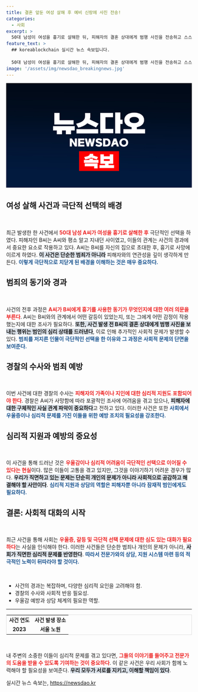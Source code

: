 ```yaml
---
title: 결혼 앞둔 여성 살해 후 예비 신랑에 사진 전송!
categories:
  - 사회
excerpt: >
  50대 남성이 여성을 흉기로 살해한 뒤, 피해자의 결혼 상대에게 범행 사진을 전송하고 스스로 극단적 선택을 했다. 경찰은 사건 경위를 수사 중이다.
feature_text: >
  ## koreablockchain 실시간 뉴스 속보입니다.

  50대 남성이 여성을 흉기로 살해한 뒤, 피해자의 결혼 상대에게 범행 사진을 전송하고 스스로 극단적 선택을 했다. 경찰은 사건 경위를 수사 중이다.
image: '/assets/img/newsdao_breakingnews.jpg'
---
```


<p><img src="/assets/img/newsdao_breakingnews.jpg" alt="koreablockchain 속보" /></p>

<h2 data-ke-size="size26">여성 살해 사건과 극단적 선택의 배경</h2>

<p data-ke-size="size16">&nbsp;</p>

<p data-ke-size="size16">최근 발생한 한 사건에서 <b><span style="color: #ee2323;">50대 남성 A씨가 여성을 흉기로 살해한 후</span></b> 극단적인 선택을 하였다. 피해자인 B씨는 A씨와 평소 알고 지내던 사이였고, 이들의 관계는 사건의 경과에서 중요한 요소로 작용하고 있다. A씨는 B씨를 자신의 집으로 초대한 후, 흉기로 사망에 이르게 하였다. <b><span style="background-color: #21538527;">이 사건은 단순한 범죄가 아니라</span></b> 피해자와의 연관성을 깊이 생각하게 만든다. <b><span style="color: #1a5490;">이렇게 극단적으로 치닫게 된 배경을 이해하는 것은 매우 중요하다.</span></b></p>

<h2 data-ke-size="size26">범죄의 동기와 경과</h2>

<p data-ke-size="size16">&nbsp;</p>

<p data-ke-size="size16">사건의 전후 과정은 <b><span style="color: #ee2323;">A씨가 B씨에게 흉기를 사용한 동기가 무엇인지에 대한 여러 의문을 부른다</span></b>. A씨는 B씨와의 관계에서 어떤 갈등이 있었는지, 또는 그에게 어떤 감정이 작용했는지에 대한 조사가 필요하다. <b><span style="background-color: #21538527;">또한, 사건 발생 전 B씨의 결혼 상대에게 범행 사진을 보내는 행위는 범인의 심리 상태를 드러낸다</span></b>, 이로 인해 추가적인 사회적 문제가 발생할 수 있다. <b><span style="color: #1a5490;">범죄를 저지른 인물이 극단적인 선택을 한 이유와 그 과정은 사회적 문제의 단면을 보여준다.</span></b></p>

<h2 data-ke-size="size26">경찰의 수사와 범죄 예방</h2>

<p data-ke-size="size16">&nbsp;</p>

<p data-ke-size="size16">이번 사건에 대한 경찰의 수사는 <b><span style="color: #ee2323;">피해자의 가족이나 지인에 대한 심리적 지원도 포함되어야 한다</span></b>. 경찰은 A씨가 사망함에 따라 포괄적인 조사에 어려움을 겪고 있으나, <b><span style="background-color: #21538527;">피해자에 대한 구체적인 사실 관계 파악이 중요하다</span></b>고 전하고 있다. 이러한 사건은 또한 <b><span style="color: #1a5490;">사회에서 우울증이나 심리적 문제를 가진 이들을 위한 예방 조치의 필요성을 강조한다.</span></b></p>

<h2 data-ke-size="size26">심리적 지원과 예방의 중요성</h2>

<p data-ke-size="size16">&nbsp;</p>

<p data-ke-size="size16">이 사건을 통해 드러난 것은 <b><span style="color: #ee2323;">우울감이나 심리적 어려움이 극단적인 선택으로 이어질 수 있다는 현실</span></b>이다. 많은 이들이 고통을 겪고 있지만, 그것을 이야기하기 어려운 경우가 많다. <b><span style="background-color: #21538527;">우리가 직면하고 있는 문제는 단순히 개인의 문제가 아니라 사회적으로 공감하고 해결해야 할 사안이다</span></b>. <b><span style="color: #1a5490;">심리적 지원과 상담의 역할은 피해자뿐 아니라 잠재적 범인에게도 필요하다.</span></b></p>

<h2 data-ke-size="size26">결론: 사회적 대화의 시작</h2>

<p data-ke-size="size16">&nbsp;</p>

<p data-ke-size="size16">최근 사건을 통해 사회는 <b><span style="color: #ee2323;">우울증, 갈등 및 극단적 선택 문제에 대한 심도 있는 대화가 필요하다</span></b>는 사실을 인식해야 한다. 이러한 사건들은 단순한 범죄나 개인의 문제가 아니라, <b><span style="background-color: #21538527;">사회가 직면한 심리적 문제를 반영한다</span></b>. <b><span style="color: #1a5490;">따라서 전문가와의 상담, 지원 시스템 마련 등의 적극적인 노력이 뒤따라야 할 것이다.</span></b></p>

<p data-ke-size="size16">&nbsp;</p>

<ul>
    <li>사건의 경과는 복잡하며, 다양한 심리적 요인을 고려해야 함.</li>
    <li>경찰의 수사와 사회적 반응 필요성.</li>
    <li>우울감 예방과 상담 체계의 필요한 역할.</li>
</ul>

<hr>

<table style="width: 100%; border: 1px solid #ddd; border-collapse: collapse;">
    <tr>
        <td style="text-align: center; height: 17px;"><b>사건 연도</b></td>
        <td style="text-align: center; height: 17px;"><b>사건 발생 장소</b></td>
    </tr>
    <tr>
        <td style="text-align: center; height: 17px;"><b>2023</b></td>
        <td style="text-align: center; height: 17px;"><b>서울 노원</b></td>
    </tr>
</table>

<p data-ke-size="size16">&nbsp;</p>

<p data-ke-size="size16">내 주변의 소중한 이들이 심리적 문제를 겪고 있다면, <b><span style="color: #ee2323;">그들의 이야기를 들어주고 전문가의 도움을 받을 수 있도록 기여하는 것이 중요하다</span></b>. 이 같은 사건은 우리 사회가 함께 노력해야 할 필요성을 보여준다. <b><span style="background-color: #21538527;">우리 모두가 서로를 지키고, 이해할 책임이 있다</span></b>.</p>
실시간 뉴스 속보는, <a href="https://newsdao.kr" rel="dofollow">https://newsdao.kr</a>


